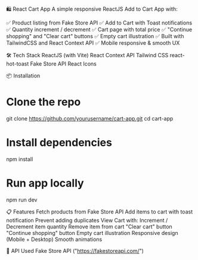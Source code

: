 🛍️ React Cart App
A simple responsive ReactJS Add to Cart App with:

✅ Product listing from Fake Store API
✅ Add to Cart with Toast notifications
✅ Quantity increment / decrement
✅ Cart page with total price
✅ "Continue shopping" and "Clear cart" buttons
✅ Empty cart illustration
✅ Built with TailwindCSS and React Context API
✅ Mobile responsive & smooth UX

🛠️ Tech Stack
ReactJS (with Vite)
React Context API
Tailwind CSS
react-hot-toast
Fake Store API
React Icons

📦 Installation
# Clone the repo
git clone https://github.com/yourusername/cart-app.git
cd cart-app

# Install dependencies
npm install

# Run app locally
npm run dev

📋 Features
Fetch products from Fake Store API
Add items to cart with toast notification
Prevent adding duplicates
View Cart with:
Increment / Decrement item quantity
Remove item from cart
"Clear cart" button
"Continue shopping" button
Empty cart illustration
Responsive design (Mobile + Desktop)
Smooth animations

🔗 API Used
Fake Store API ("https://fakestoreapi.com/")



